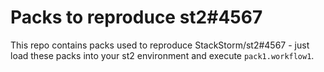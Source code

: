 # Packs to reproduce st2#4567
This repo contains packs used to reproduce StackStorm/st2#4567 - just load these
packs into your st2 environment and execute `pack1.workflow1`.
